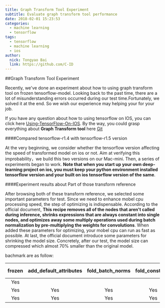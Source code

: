 ```yaml
---
title: Graph Transform Tool Experiment
subtitle: Evaluate graph transform tool performance
date: 2018-02-01 15:23:53
categories:
  - machine learning
  - tensorflow
tags:
  - tensorflow
  - machine learning
  - ios
author:
  nick: Tongyao Bai
  link: https://github.com/C-ID
---
```

##Graph Transform Tool Experiment

Recently, we've done an experiment about how to using graph transform tool on frozen tensorflow-model. Looking back to the past time, there are a lot of misunderstanding errors occurred during our test time.Fortunately, we solved it at the end. So we wish our experience may helping your for your job.

If you have any question about how to using tensorflow on IOS, you can click here [Using-TensorFlow-On-IOS](https://kingsoft-ai.github.io/2018/01/26/Using-tensorflow-On-IOS/). By the way, you could grasp everything about **Graph Transform tool** here [Git](https://github.com/tensorflow/tensorflow/tree/r1.3/tensorflow/tools/graph_transforms#quantize_nodes)

####Compared tensorflow-r1.4 with tensorflow-r1.5 version

At the very beginning, we consider whether the tensorflow version affecting the speed of transformed model on ios or not. Aim at verifying this improbability，we build this two versions on our Mac-mini.
Then, a series of experiments began to work. **Note that when you start up your own deep-learning project on ios, you must keep your python environment installed tensorflow version and your built on ios tensorflow version of the same**.

####Experiment results about Part of those transform reference 

After browsing both of these transform reference, we selected some important parameters	for test. Since we need to enhance mobel cpu processing speed, the step of optimizing is indispensable.	According to the official document, **This recipe removes all of the nodes that aren't called during inference, shrinks expressions that are always constant into single nodes, and optimizes away some multiply operations used during batch normalization by pre-multiplying the weights for convolutions**. When added these parameters for optimizing, your mobel cpu can run as fast as possible. At last, the official document introduce some parameters for shrinking the model size. Concretely, after our test, the model size can compressed which almost 70% smaller than the original model.

bachmark are as follow:


|frozen|add_default_attributes|fold_batch_norms|fold_constants|fold_old_batch_norms|quantize_weights|sort_by_execution_order|strip_unused_nodes|remove_nodes|tensorflow-r1.4(fps)|tensorflow-r1.5(fps)|
|:----:|:--------------------:|:--------------:|:------------:|:------------------:|:--------------:|:---------------------:|:----------------:|:----------:|:------------------:|:------------------:|
|  Yes |                      |                |              |                    |                |                       |                  |            |          9         |         9          |
|  Yes |          Yes         |      Yes       |      Yes     |         Yes        |                |                       |       Yes        |     Yes    |          11        |         10~11      |
|  Yes |          Yes         |      Yes       |      Yes     |         Yes        |       Yes      |                       |       Yes        |            |          11        |         10~11      |
